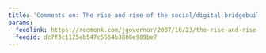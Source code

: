 ```yaml
---
title: 'Comments on: The rise and rise of the social/digital bridgebuilder'
params:
  feedlink: https://redmonk.com/jgovernor/2007/10/23/the-rise-and-rise-of-the-socialdigital-bridgebuilder/feed/
  feedid: dc7f3c1125eb547c5554b3888e909be7
---
```

